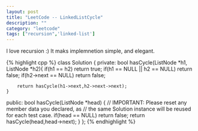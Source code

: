 ```yaml
---
layout: post
title: "LeetCode -- LinkedListCycle"
description: ""
category: "leetcode"
tags: ["recursion",'linked-list']
---
```


I love recursion :) It maks implemnetion simple, and elegant.

{% highlight cpp %}
class Solution {
private:
    bool hasCycle(ListNode *h1, ListNode *h2){
        if(h1 == h2) return true;
        if(h1 == NULL || h2 == NULL) return false;
        if(h2->next == NULL) return false;
        
        return hasCycle(h1->next,h2->next->next);
    }
    
public:
    bool hasCycle(ListNode *head) {
        // IMPORTANT: Please reset any member data you declared, as
        // the same Solution instance will be reused for each test case.
        if(head == NULL) return false;
        return hasCycle(head,head->next);
    }
};
{% endhighlight %}

